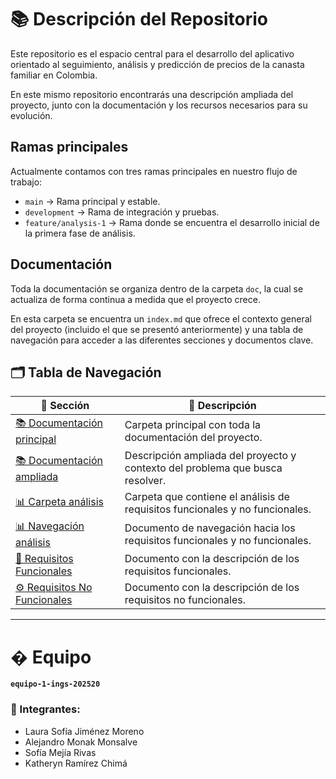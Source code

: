 # 📚 Descripción del Repositorio

Este repositorio es el espacio central para el desarrollo del aplicativo orientado al seguimiento, análisis y predicción de precios de la canasta familiar en Colombia.

En este mismo repositorio encontrarás una descripción ampliada del proyecto, junto con la documentación y los recursos necesarios para su evolución.

## Ramas principales

Actualmente contamos con tres ramas principales en nuestro flujo de trabajo:

- `main` → Rama principal y estable.
- `development` → Rama de integración y pruebas.
- `feature/analysis-1` → Rama donde se encuentra el desarrollo inicial de la primera fase de análisis.

## Documentación

Toda la documentación se organiza dentro de la carpeta `doc`, la cual se actualiza de forma continua a medida que el proyecto crece.

En esta carpeta se encuentra un `index.md` que ofrece el contexto general del proyecto (incluido el que se presentó anteriormente) y una tabla de navegación para acceder a las diferentes secciones y documentos clave.

## 🗂️ Tabla de Navegación

| 🚀 Sección         | 📄 Descripción |
|--------------------|---------------|
| [📚 Documentación principal](./doc) | Carpeta principal con toda la documentación del proyecto. |
| [📚 Documentación ampliada](./doc/index.md) | Descripción ampliada del proyecto y contexto del problema que busca resolver. |
| [📊 Carpeta análisis](./analysis/index.md) | Carpeta que contiene el análisis de requisitos funcionales y no funcionales. |
| [📊 Navegación análisis](./analysis/index.md) | Documento de navegación hacia los requisitos funcionales y no funcionales. |
| [📝 Requisitos Funcionales](./doc/analysis/requirements-fn.md) | Documento con la descripción de los requisitos funcionales. |
| [⚙️ Requisitos No Funcionales](./doc/analysis/requirements-nfn.md) | Documento con la descripción de los requisitos no funcionales. |

---

# � Equipo  
**`equipo-1-ings-202520`**  

### 🌟 Integrantes:
- Laura Sofía Jiménez Moreno  
- Alejandro Monak Monsalve  
- Sofía Mejía Rivas  
- Katheryn Ramírez Chimá  
